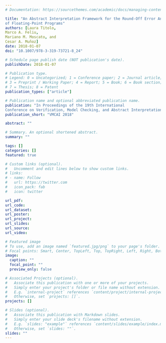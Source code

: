 ```yaml
---
# Documentation: https://sourcethemes.com/academic/docs/managing-content/

title: "An Abstract Interpretation Framework for the Round-Off Error Analysis
of Floating-Point Programs"
authors: [Laura Titolo,
Marco A. Feliu,
Mariano M. Moscato, and
Cesar A. Muñoz]
date: 2018-01-07
doi: "10.1007/978-3-319-73721-8_24"

# Schedule page publish date (NOT publication's date).
publishDate: 2018-01-07

# Publication type.
# Legend: 0 = Uncategorized; 1 = Conference paper; 2 = Journal article;
# 3 = Preprint / Working Paper; 4 = Report; 5 = Book; 6 = Book section;
# 7 = Thesis; 8 = Patent
publication_types: ["article"]

# Publication name and optional abbreviated publication name.
publication: "In Proceedings of the 19th International
Conference on Verification, Model Checking, and Abstract Interpretation (VMCAI 2018)"
publication_short: "VMCAI 2018"

abstract: ""

# Summary. An optional shortened abstract.
summary: ""

tags: []
categories: []
featured: true

# Custom links (optional).
#   Uncomment and edit lines below to show custom links.
# links:
# - name: Follow
#   url: https://twitter.com
#   icon_pack: fab
#   icon: twitter

url_pdf:
url_code:
url_dataset:
url_poster:
url_project:
url_slides:
url_source:
url_video:

# Featured image
# To use, add an image named `featured.jpg/png` to your page's folder. 
# Focal points: Smart, Center, TopLeft, Top, TopRight, Left, Right, BottomLeft, Bottom, BottomRight.
image:
  caption: ""
  focal_point: ""
  preview_only: false

# Associated Projects (optional).
#   Associate this publication with one or more of your projects.
#   Simply enter your project's folder or file name without extension.
#   E.g. `internal-project` references `content/project/internal-project/index.md`.
#   Otherwise, set `projects: []`.
projects: []

# Slides (optional).
#   Associate this publication with Markdown slides.
#   Simply enter your slide deck's filename without extension.
#   E.g. `slides: "example"` references `content/slides/example/index.md`.
#   Otherwise, set `slides: ""`.
slides: ""
---
```

